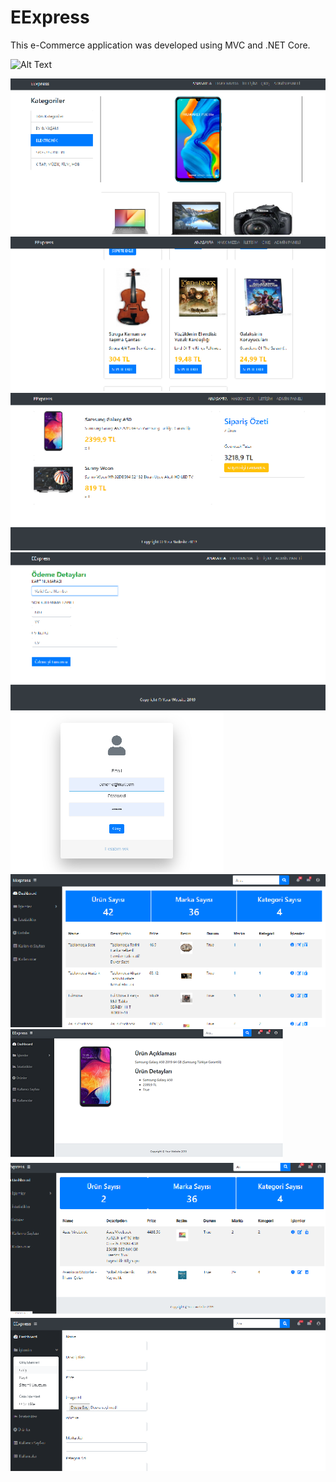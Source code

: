 # EExpress
This e-Commerce application was developed using MVC and .NET Core.

![Alt Text](https://media.giphy.com/media/elbzFMNKQXA905Ecbg/giphy.gif)  

<img src="https://github.com/ezgigokdemir/EExpress/blob/master/ProjectImage/home.png"/>
<img src="https://github.com/ezgigokdemir/EExpress/blob/master/ProjectImage/products.png"/>
<img src="https://github.com/ezgigokdemir/EExpress/blob/master/ProjectImage/basket.png"/>
<img src="https://github.com/ezgigokdemir/EExpress/blob/master/ProjectImage/paymentScreen.png"/>
<img src="https://github.com/ezgigokdemir/EExpress/blob/master/ProjectImage/login.png"/>
<img src="https://github.com/ezgigokdemir/EExpress/blob/master/ProjectImage/adminHome.png"/>
<img src="https://github.com/ezgigokdemir/EExpress/blob/master/ProjectImage/productDetail.png"/>
<img src="https://github.com/ezgigokdemir/EExpress/blob/master/ProjectImage/search.png"/>
<img src="https://github.com/ezgigokdemir/EExpress/blob/master/ProjectImage/operations.png"/>
